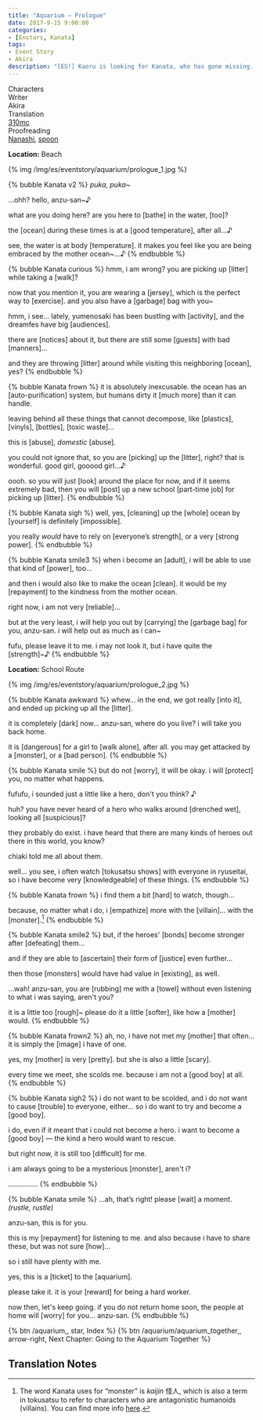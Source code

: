 ```yaml
---
title: "Aquarium – Prologue"
date: 2017-9-15 9:00:00
categories:
- [Enstars, Kanata]
tags:
- Event Story
- Akira
description: "[ES!] Kaoru is looking for Kanata, who has gone missing. He uses that excuse to go on a date with the transfer student, only to end up at the aquarium together with Souma."
---
```

<div class="three-wrapper" style="--storyColor:#965e7d;--storyColor-rgb:150,94,125;--storyColor-h:326.8;--storyColor-s: 23%;--storyColor-l:47.8%;">
    <div class="info-area">
        <div class="info">
            <div class="info-item characters">
                <div class="label">
                    Characters
                </div>
                <div class="value">
                <a href="/categories/Enstars/Kanata" character="Kanata"></a>
                </div>
            </div>
            <div class="info-item one">
                <div class="label">
                    Writer
                </div>
                <div class="value">
                    Akira
                </div>
            </div>
            <div class="info-item two">
                <div class="label">
                    Translation
                </div>
                <div class="value">
                    <a href="/about">310mc</a>
                </div>
            </div>
            <div class="info-item three">
                <div class="label">
                   Proofreading
                </div>
                <div class="value">
                    <a href="https://twitter.com/seiginoakashi">Nanashi</a>, <a href="https://twitter.com/splafyoon">spoon</a>
                </div>
            </div>
        </div>
    </div>
</div>

<!-- more -->

<div class="msr-location">
    <p><span><b>Location:</b> Beach</span></p>
</div>

{% img /img/es/eventstory/aquarium/prologue_1.jpg %}

{% bubble Kanata v2 %}
*puka, puka~*

…ohh? hello, anzu-san~♪

what are you doing here? are you here to [bathe] in the water, [too]?

the [ocean] during these times is at a [good temperature], after all…♪

see, the water is at body [temperature]. it makes you feel like you are being embraced by the mother ocean~…♪
{% endbubble %}

{% bubble Kanata curious %}
hmm, i am wrong? you are picking up [litter] while taking a [walk]?

now that you mention it, you are wearing a [jersey], which is the perfect way to [exercise]. and you also have a [garbage] bag with you\~

hmm, i see… lately, yumenosaki has been bustling with [activity], and the dreamfes have big [audiences].

there are [notices] about it, but there are still some [guests] with bad [manners]…

and they are throwing [litter] around while visiting this neighboring [ocean], yes?
{% endbubble %}

{% bubble Kanata frown %}
it is absolutely inexcusable. the ocean has an [auto-purification] system, but humans dirty it [much more] than it can handle.

leaving behind all these things that cannot decompose, like [plastics], [vinyls], [bottles], [toxic waste]…

this is [abuse], *domestic* [abuse].

you could not ignore that, so you are [picking] up the [litter], right? that is wonderful. good girl, gooood girl…♪

oooh. so you will just [look] around the place for now, and if it seems extremely bad, then you will [post] up a new school [part-time job] for picking up [litter].
{% endbubble %}

{% bubble Kanata sigh %}
well, yes, [cleaning] up the [whole] ocean by [yourself] is definitely [impossible].

you really *would* have to rely on [everyone’s strength], or a very [strong power].
{% endbubble %}

{% bubble Kanata smile3 %}
when i become an [adult], i will be able to use that kind of [power], too…

and then i would also like to make the ocean [clean]. it would be my [repayment] to the kindness from the mother ocean.

right now, i am not very [reliable]…

but at the very least, i will help you out by [carrying] the [garbage bag] for you, anzu-san. i will help out as much as i can~

fufu, please leave it to me. i may not look it, but i have quite the [strength]~♪
{% endbubble %}

<div class="msr-location">
    <p><span><b>Location:</b> School Route</span></p>
</div>

{% img /img/es/eventstory/aquarium/prologue_2.jpg %}

{% bubble Kanata awkward %}
whew… in the end, we got really [into it], and ended up picking up all the [litter].

it is completely [dark] now… anzu-san, where do you live? i will take you back home.

it is [dangerous] for a girl to [walk alone], after all. you may get attacked by a [monster], or a [bad person].
{% endbubble %}

{% bubble Kanata smile %}
but do not [worry], it will be okay. i will [protect] you, no matter what happens.

fufufu, i sounded just a little like a hero, don't you think? ♪

huh? you have never heard of a hero who walks around [drenched wet], looking all [suspicious]?

they probably do exist. i have heard that there are many kinds of heroes out there in this world, you know?

chiaki told me all about them.

well… you see, i often watch [tokusatsu shows] with everyone in ryuseitai, so i have become very [knowledgeable] of these things.
{% endbubble %}

{% bubble Kanata frown %}
i find them a bit [hard] to watch, though…

because, no matter what i do, i [empathize] more with the [villain]… with the [monster].[^1]
{% endbubble %}

{% bubble Kanata smile2 %}
but, if the heroes' [bonds] become stronger after [defeating] them…

and if they are able to [ascertain] their form of [justice] even further…

then those [monsters] would have had value in [existing], as well.

…wah! anzu-san, you are [rubbing] me with a [towel] without even listening to what i was saying, aren't you?

it is a little too [rough]~ please do it a little [softer], like how a [mother] would.
{% endbubble %}

{% bubble Kanata frown2 %}
ah, no, i have not met my [mother] that often… it is simply the [image] i have of one.

yes, my [mother] is very [pretty]. but she is also a little [scary].

every time we meet, she scolds me. because i am not a [good boy] at all.
{% endbubble %}

{% bubble Kanata sigh2 %}
i do not want to be scolded, and i do not want to cause [trouble] to everyone, either… so i do want to try and become a [good boy].

i do, even if it meant that i could not become a hero. i want to become a [good boy] — the kind a hero would want to rescue.

but right now, it is still too [difficult] for me.

i am always going to be a mysterious [monster], aren't i?

……………
{% endbubble %}

{% bubble Kanata smile %}
…ah, that’s right! please [wait] a moment. <em><th>(rustle, rustle)</th></em>

anzu-san, this is for you.

this is my [repayment] for listening to me. and also because i have to share these, but was not sure [how]…

so i still have plenty with me.

yes, this is a [ticket] to the [aquarium].

please take it. it is your [reward] for being a hard worker.

now then, let's keep going. if you do not return home soon, the people at home will [worry] for you… anzu-san.
{% endbubble %}

<div toc>
{% btn /aquarium,, star, Index %}
{% btn /aquarium/aquarium_together,, arrow-right, Next Chapter: Going to the Aquarium Together %}
</div>

## Translation Notes
[^1]: The word Kanata uses for “monster” is *kaijin* 怪人, which is also a term in tokusatsu to refer to characters who are antagonistic humanoids (villains). You can find more info <a href="https://kaijin.fandom.com/wiki/Kaijin_Wikia" target="_blank">here</a>.
